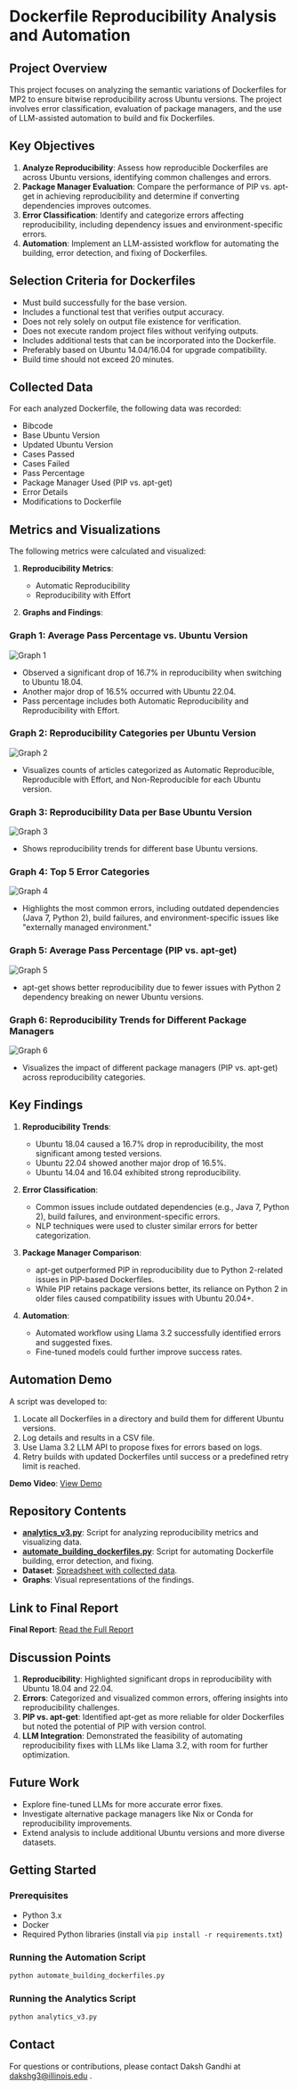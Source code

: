 # Dockerfile Reproducibility Analysis and Automation

## Project Overview
This project focuses on analyzing the semantic variations of Dockerfiles for MP2 to ensure bitwise reproducibility across Ubuntu versions. The project involves error classification, evaluation of package managers, and the use of LLM-assisted automation to build and fix Dockerfiles.

## Key Objectives
1. **Analyze Reproducibility**: Assess how reproducible Dockerfiles are across Ubuntu versions, identifying common challenges and errors.
2. **Package Manager Evaluation**: Compare the performance of PIP vs. apt-get in achieving reproducibility and determine if converting dependencies improves outcomes.
3. **Error Classification**: Identify and categorize errors affecting reproducibility, including dependency issues and environment-specific errors.
4. **Automation**: Implement an LLM-assisted workflow for automating the building, error detection, and fixing of Dockerfiles.

## Selection Criteria for Dockerfiles
- Must build successfully for the base version.
- Includes a functional test that verifies output accuracy.
- Does not rely solely on output file existence for verification.
- Does not execute random project files without verifying outputs.
- Includes additional tests that can be incorporated into the Dockerfile.
- Preferably based on Ubuntu 14.04/16.04 for upgrade compatibility.
- Build time should not exceed 20 minutes.

## Collected Data
For each analyzed Dockerfile, the following data was recorded:
- Bibcode
- Base Ubuntu Version
- Updated Ubuntu Version
- Cases Passed
- Cases Failed
- Pass Percentage
- Package Manager Used (PIP vs. apt-get)
- Error Details
- Modifications to Dockerfile

## Metrics and Visualizations
The following metrics were calculated and visualized:
1. **Reproducibility Metrics**:
   - Automatic Reproducibility
   - Reproducibility with Effort

2. **Graphs and Findings**:

### Graph 1: Average Pass Percentage vs. Ubuntu Version
![Graph 1](./Figure_1.png)
- Observed a significant drop of 16.7% in reproducibility when switching to Ubuntu 18.04.
- Another major drop of 16.5% occurred with Ubuntu 22.04.
- Pass percentage includes both Automatic Reproducibility and Reproducibility with Effort.

### Graph 2: Reproducibility Categories per Ubuntu Version
![Graph 2](./Figure_5.png)
- Visualizes counts of articles categorized as Automatic Reproducible, Reproducible with Effort, and Non-Reproducible for each Ubuntu version.

### Graph 3: Reproducibility Data per Base Ubuntu Version
![Graph 3](./Figure_6.png)
- Shows reproducibility trends for different base Ubuntu versions.

### Graph 4: Top 5 Error Categories
![Graph 4](./Figure_3.png)
- Highlights the most common errors, including outdated dependencies (Java 7, Python 2), build failures, and environment-specific issues like "externally managed environment."

### Graph 5: Average Pass Percentage (PIP vs. apt-get)
![Graph 5](./Figure_2.png)
- apt-get shows better reproducibility due to fewer issues with Python 2 dependency breaking on newer Ubuntu versions.

### Graph 6: Reproducibility Trends for Different Package Managers
![Graph 6](./Figure_4.png)
- Visualizes the impact of different package managers (PIP vs. apt-get) across reproducibility categories.

## Key Findings
1. **Reproducibility Trends**:
   - Ubuntu 18.04 caused a 16.7% drop in reproducibility, the most significant among tested versions.
   - Ubuntu 22.04 showed another major drop of 16.5%.
   - Ubuntu 14.04 and 16.04 exhibited strong reproducibility.

2. **Error Classification**:
   - Common issues include outdated dependencies (e.g., Java 7, Python 2), build failures, and environment-specific errors.
   - NLP techniques were used to cluster similar errors for better categorization.

3. **Package Manager Comparison**:
   - apt-get outperformed PIP in reproducibility due to Python 2-related issues in PIP-based Dockerfiles.
   - While PIP retains package versions better, its reliance on Python 2 in older files caused compatibility issues with Ubuntu 20.04+.

4. **Automation**:
   - Automated workflow using Llama 3.2 successfully identified errors and suggested fixes.
   - Fine-tuned models could further improve success rates.

## Automation Demo
A script was developed to:
1. Locate all Dockerfiles in a directory and build them for different Ubuntu versions.
2. Log details and results in a CSV file.
3. Use Llama 3.2 LLM API to propose fixes for errors based on logs.
4. Retry builds with updated Dockerfiles until success or a predefined retry limit is reached.

**Demo Video**: [View Demo](https://uofi.box.com/s/6viiw70pzd9s7tng5d726w4j6gr5yv5k)

## Repository Contents
- **[analytics_v3.py](./analytics_v3.py)**: Script for analyzing reproducibility metrics and visualizing data.
- **[automate_building_dockerfiles.py](./automate_building_dockerfiles.py)**: Script for automating Dockerfile building, error detection, and fixing.
- **Dataset**: [Spreadsheet with collected data](https://docs.google.com/spreadsheets/d/12XfzmpOmKiBWzqgWf6wBQh9TpRQa2p1487wZYMQ-kn0/edit?usp=sharing).
- **Graphs**: Visual representations of the findings.

## Link to Final Report
**Final Report**: [Read the Full Report](./final-report.md)

## Discussion Points
1. **Reproducibility**: Highlighted significant drops in reproducibility with Ubuntu 18.04 and 22.04.
2. **Errors**: Categorized and visualized common errors, offering insights into reproducibility challenges.
3. **PIP vs. apt-get**: Identified apt-get as more reliable for older Dockerfiles but noted the potential of PIP with version control.
4. **LLM Integration**: Demonstrated the feasibility of automating reproducibility fixes with LLMs like Llama 3.2, with room for further optimization.

## Future Work
- Explore fine-tuned LLMs for more accurate error fixes.
- Investigate alternative package managers like Nix or Conda for reproducibility improvements.
- Extend analysis to include additional Ubuntu versions and more diverse datasets.

## Getting Started
### Prerequisites
- Python 3.x
- Docker
- Required Python libraries (install via `pip install -r requirements.txt`)

### Running the Automation Script
```bash
python automate_building_dockerfiles.py
```

### Running the Analytics Script
```bash
python analytics_v3.py
```

## Contact
For questions or contributions, please contact Daksh Gandhi at dakshg3@illinois.edu .

